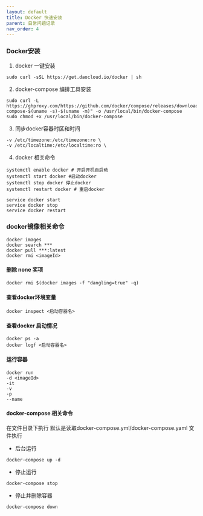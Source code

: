 ```yaml
---
layout: default
title: Docker 快速安装
parent: 日常问题记录
nav_order: 4
---
```



### Docker安装
1. docker 一键安装
    
```shell
sudo curl -sSL https://get.daocloud.io/docker | sh
```
2. docker-compose 编排工具安装
 
```shell
sudo curl -L https://ghproxy.com/https://github.com/docker/compose/releases/download/1.24.1/docker-compose-$(uname -s)-$(uname -m)" -o /usr/local/bin/docker-compose
sudo chmod +x /usr/local/bin/docker-compose
```
3. 同步docker容器时区和时间 
```
-v /etc/timezone:/etc/timezone:ro \
-v /etc/localtime:/etc/localtime:ro \
```
4. docker 相关命令
```shell
systemctl enable docker # 开启开机自启动
systemctl start docker #启动docker
systemctl stop docker 停止docker 
systemctl restart docker # 重启docker

service docker start
service docker stop
service docker restart

```
### docker镜像相关命令
```shell
docker images 
docker search ***
docker pull ***:latest
docker rmi <imageId>
```
#### 删除 none 奖项
```shell
docker rmi $(docker images -f "dangling=true" -q)
```
#### 查看docker环境变量	
```shell
docker inspect <启动容器名>
```
#### 查看docker 启动情况
```shell
docker ps -a
docker logf <启动容器名>
```
#### 运行容器
``` docker
docker run 
-d <imageId>
-it
-v
-p
--name
```

#### docker-compose 相关命令
在文件目录下执行 默认是读取docker-compose.yml/docker-compose.yaml 文件执行
- 后台运行
```
docker-compose up -d
```
- 停止运行
```
docker-compose stop
```
- 停止并删除容器 
```
docker-compose down 
```